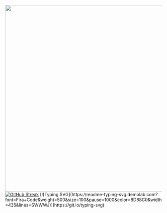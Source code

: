<img align="center" width="600" src="https://github-readme-stats.vercel.app/api?username=swwwwj&theme=dark&include_all_commits=true&show_icons=true&hide_border=true" />
<a href="https://git.io/streak-stats"><img src="https://streak-stats.demolab.com?user=swwwwj&theme=dark&border_radius=4.6&card_width=600" alt="GitHub Streak" /></a>
[![Typing SVG](https://readme-typing-svg.demolab.com?font=Fira+Code&weight=500&size=100&pause=1000&color=8D88C0&width=435&lines=SWWWJ)](https://git.io/typing-svg)
